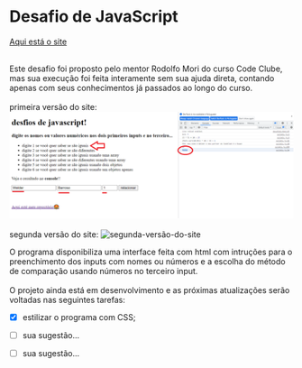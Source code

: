  # Desafio de JavaScript
<a href="https://welderbm.github.io/desafio1Js/">Aqui está o site</a>
<br>
<br>
<p> Este desafio foi proposto pelo mentor Rodolfo Mori do curso Code Clube, mas sua execução foi feita interamente sem sua ajuda direta, contando apenas com seus conhecimentos já passados ao longo do curso.
<br>
<br>
<label>
primeira versão do site:
<img src="./Assets/Imagem-Programa.png" alt="primeira=versão-do-site">
</label>
<br>
<br>
<label>
segunda versão do site:
<img src="./Assets/segunda versão.png" alt="segunda-versão-do-site">
</label>

<p> O programa disponibiliza uma interface feita com html com intruções para o preenchimento dos inputs com nomes ou números e a escolha do método de comparação usando números no terceiro input.
<br>
<br>
O projeto ainda está em desenvolvimento e as próximas atualizações serão voltadas nas seguintes tarefas:

- [x] estilizar o programa com CSS;
- [ ] sua sugestão...
- [ ] sua sugestão...

